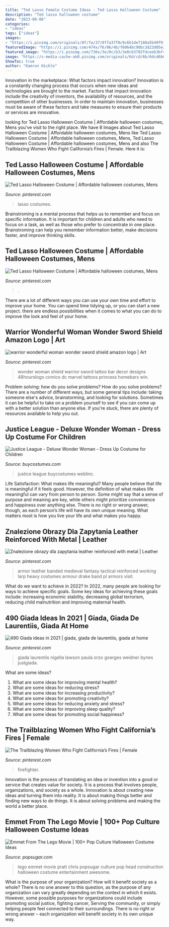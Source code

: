 ```yaml
---
title: "Ted Lasso Female Costume Ideas - Ted Lasso Halloween Costume"
description: "Ted lasso halloween costume"
date: "2023-09-06"
categories:
- "ideas"
tags: ["ideas"]
images:
- "https://i.pinimg.com/originals/8f/fa/37/8ffa37f8c9c6b1def188a5b49f9fb860.jpg"
featuredImage: "https://i.pinimg.com/474x/f6/06/4b/f6064bc90bc3d23d05e3974387dd9ad8.jpg"
featured_image: "https://i.pinimg.com/736x/3e/0c/b3/3e0cb3702fdceeb3bf4632ac579d8e2a.jpg"
image: "https://s-media-cache-ak0.pinimg.com/originals/6d/cd/6b/6dcd6b66215581d07fcdf7c2962c9f38.jpg"
ShowToc: true
author: "Kamron Hickle"
---
```



Innovation in the marketplace: What factors impact innovation?
Innovation is a constantly changing process that occurs when new ideas and technologies are brought to the market. Factors that impact innovation include the creativity of inventors, the availability of resources, and the competition of other businesses. In order to maintain innovation, businesses must be aware of these factors and take measures to ensure their products or services are innovative.

	

		
looking for Ted Lasso Halloween Costume | Affordable halloween costumes, Mens you've visit to the right place. We have 8 Images about Ted Lasso Halloween Costume | Affordable halloween costumes, Mens like Ted Lasso Halloween Costume | Affordable halloween costumes, Mens, Ted Lasso Halloween Costume | Affordable halloween costumes, Mens and also The Trailblazing Women Who Fight California’s Fires | Female. Here it is:
		
    
## Ted Lasso Halloween Costume | Affordable Halloween Costumes, Mens

<img loading=lazy src="https://i.pinimg.com/736x/3e/0c/b3/3e0cb3702fdceeb3bf4632ac579d8e2a.jpg" onerror="this.onerror=null;this.src='https://tse1.mm.bing.net/th?id=OIP.V4onFu56F8lsPnA0DqgwvgHaNK&amp;pid=15.1';" alt="Ted Lasso Halloween Costume | Affordable halloween costumes, Mens">

_Source: pinterest.com_

>lasso costumes. 

	

Brainstroming is a mental process that helps us to remember and focus on specific information. It is important for children and adults who need to focus on a task, as well as those who prefer to concentrate in one place. Brainstroming can help you remember information better, make decisions faster, and improve thinking skills.

    
## Ted Lasso Halloween Costume | Affordable Halloween Costumes, Mens

<img loading=lazy src="https://i.pinimg.com/236x/7e/16/6f/7e166f44f5a94faba2d3fbe05c52ce65.jpg?nii=t" onerror="this.onerror=null;this.src='https://tse1.mm.bing.net/th?id=OIP.d2oJxa5NYbXhJvd8kn-ymwAAAA&amp;pid=15.1';" alt="Ted Lasso Halloween Costume | Affordable halloween costumes, Mens">

_Source: pinterest.com_

>. 

	

There are a lot of different ways you can use your own time and effort to improve your home. You can spend time tidying up, or you can start a new project. there are endless possibilities when it comes to what you can do to improve the look and feel of your home.

    
## Warrior Wonderful Woman Wonder Sword Shield Amazon Logo | Art

<img loading=lazy src="https://s-media-cache-ak0.pinimg.com/originals/6d/cd/6b/6dcd6b66215581d07fcdf7c2962c9f38.jpg" onerror="this.onerror=null;this.src='https://tse4.mm.bing.net/th?id=OIP.VJ7itI2nJuz4R-b171qluwAAAA&amp;pid=15.1';" alt="warrior wonderful woman wonder sword shield amazon logo | Art">

_Source: pinterest.com_

>wonder woman shield warrior sword tattoo bar decor designs 48hourslogo comics dc marvel tattoos princess homebars win. 

	

Problem solving: how do you solve problems?
How do you solve problems? There are a number of different ways, but some general tips include: taking someone else's advice, brainstorming, and looking for solutions. Sometimes it can be helpful to take on a problem yourself to see if you can come up with a better solution than anyone else. If you're stuck, there are plenty of resources available to help you out.

    
## Justice League - Deluxe Wonder Woman - Dress Up Costume For Children

<img loading=lazy src="https://buycostumes-weblinc.netdna-ssl.com/product_images/justice-league-wonder-woman-dress-up-set/5ae9f1e569702d22b8010d38/detail.jpg?c=1525479636" onerror="this.onerror=null;this.src='https://tse2.mm.bing.net/th?id=OIP.jEjgzbyPRw9vDMxRK0lFdgHaJ3&amp;pid=15.1';" alt="Justice League - Deluxe Wonder Woman - Dress Up Costume for Children">

_Source: buycostumes.com_

>justice league buycostumes weblinc. 

	

Life Satisfaction: What makes life meaningful?
Many people believe that life is meaningful if it feels good. However, the definition of what makes life meaningful can vary from person to person. Some might say that a sense of purpose and meaning are key, while others might prioritize convenience and happiness over anything else. There is no right or wrong answer, though, as each person’s life will have its own unique meaning. What matters most is how you live your life and what makes you happy.

    
## Znalezione Obrazy Dla Zapytania Leather Reinforced With Metal | Leather

<img loading=lazy src="https://i.pinimg.com/originals/8f/fa/37/8ffa37f8c9c6b1def188a5b49f9fb860.jpg" onerror="this.onerror=null;this.src='https://tse4.mm.bing.net/th?id=OIP.zzcRzwhIa7yLUy6AuABqiQHaHe&amp;pid=15.1';" alt="Znalezione obrazy dla zapytania leather reinforced with metal | Leather">

_Source: pinterest.com_

>armor leather banded medieval fantasy tactical reinforced working larp heavy costumes armour drake band pl armors visit. 

	

What do we want to achieve in 2022?
In 2022, many people are looking for ways to achieve specific goals. Some key ideas for achieving these goals include: increasing economic stability, decreasing global terrorism, reducing child malnutrition and improving maternal health.

    
## 490 Giada Ideas In 2021 | Giada, Giada De Laurentiis, Giada At Home

<img loading=lazy src="https://i.pinimg.com/474x/f6/06/4b/f6064bc90bc3d23d05e3974387dd9ad8.jpg" onerror="this.onerror=null;this.src='https://tse2.mm.bing.net/th?id=OIP.eP104qUF4epl6DYvhAoQhQAAAA&amp;pid=15.1';" alt="490 Giada ideas in 2021 | giada, giada de laurentiis, giada at home">

_Source: pinterest.com_

>giada laurentiis nigella lawson paula orzo goerges weidner bynes justgiada. 

	

What are some ideas?
1. What are some ideas for improving mental health? 
2. What are some ideas for reducing stress? 
3. What are some ideas for increasing productivity? 
4. What are some ideas for promoting creativity?
5. What are some ideas for reducing anxiety and stress? 
6. What are some ideas for improving sleep quality?
7. What are some ideas for promoting social happiness?

    
## The Trailblazing Women Who Fight California’s Fires | Female

<img loading=lazy src="https://i.pinimg.com/originals/aa/a8/26/aaa826695330d6b55db679c1178ab946.jpg" onerror="this.onerror=null;this.src='https://tse1.mm.bing.net/th?id=OIP.KlUjOlzbhty6zTlI_rW8LQHaE8&amp;pid=15.1';" alt="The Trailblazing Women Who Fight California’s Fires | Female">

_Source: pinterest.com_

>firefighter. 

	

Innovation is the process of translating an idea or invention into a good or service that creates value for society. It is a process that involves people, organizations, and society as a whole. Innovation is about creating new ideas and turning them into reality. It is about making things better and finding new ways to do things. It is about solving problems and making the world a better place.

    
## Emmet From The Lego Movie | 100+ Pop Culture Halloween Costume Ideas

<img loading=lazy src="https://media1.popsugar-assets.com/files/thumbor/lw_l1Mjc7o-CGPuH5EStAS-zT9o/fit-in/728xorig/filters:format_auto-!!-:strip_icc-!!-/2014/09/14/262/n/1922283/dded28855ec5b34e_1403372518000-EMMET-LEGO-MOV-JY-9066-59347164/i/Emmet-From-Lego-Movie.JPG" onerror="this.onerror=null;this.src='https://tse4.mm.bing.net/th?id=OIP.m025UBc1q5uD2uv2LThr_gHaEK&amp;pid=15.1';" alt="Emmet From The Lego Movie | 100+ Pop Culture Halloween Costume Ideas">

_Source: popsugar.com_

>lego emmet movie pratt chris popsugar culture pop head construction halloween costume entertainment awesome. 

	

What is the purpose of your organization? How will it benefit society as a whole?
There is no one answer to this question, as the purpose of any organization can vary greatly depending on the context in which it exists. However, some possible purposes for organizations could include promoting social justice, fighting cancer, Serving the community, or simply helping people feel connected to their surroundings. There is no right or wrong answer – each organization will benefit society in its own unique way.

